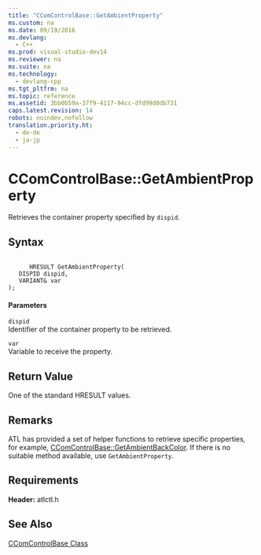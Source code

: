 ```yaml
---
title: "CComControlBase::GetAmbientProperty"
ms.custom: na
ms.date: 09/19/2016
ms.devlang: 
  - C++
ms.prod: visual-studio-dev14
ms.reviewer: na
ms.suite: na
ms.technology: 
  - devlang-cpp
ms.tgt_pltfrm: na
ms.topic: reference
ms.assetid: 3bb0b59a-37f9-4117-94cc-dfd99d8db731
caps.latest.revision: 14
robots: noindex,nofollow
translation.priority.ht: 
  - de-de
  - ja-jp
---
```

# CComControlBase::GetAmbientProperty
Retrieves the container property specified by `dispid`.  
  
## Syntax  
  
```  
  
      HRESULT GetAmbientProperty(  
   DISPID dispid,  
   VARIANT& var   
);  
```  
  
#### Parameters  
 `dispid`  
 Identifier of the container property to be retrieved.  
  
 `var`  
 Variable to receive the property.  
  
## Return Value  
 One of the standard HRESULT values.  
  
## Remarks  
 ATL has provided a set of helper functions to retrieve specific properties, for example, [CComControlBase::GetAmbientBackColor](../vs140/CComControlBase--GetAmbientBackColor.md). If there is no suitable method available, use `GetAmbientProperty`.  
  
## Requirements  
 **Header:** atlctl.h  
  
## See Also  
 [CComControlBase Class](../vs140/CComControlBase-Class.md)